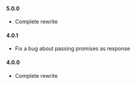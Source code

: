 #### 5.0.0

* Complete rewrite

#### 4.0.1

* Fix a bug about passing promises as response

#### 4.0.0

* Complete rewrite
